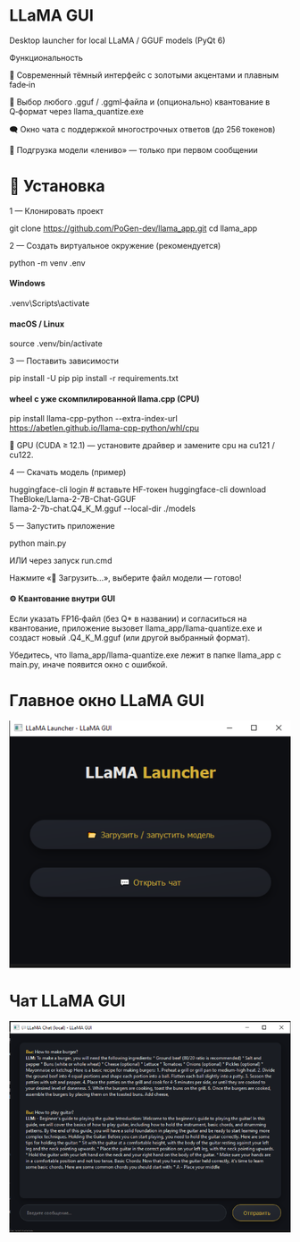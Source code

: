 # LLaMA GUI

Desktop launcher for local LLaMA / GGUF models (PyQt 6)


Функциональность


🎨 Современный тёмный интерфейс с золотыми акцентами и плавным fade‑in

📂 Выбор любого .gguf / .ggml‑файла и (опционально) квантование в Q‑формат через llama_quantize.exe

🗨️ Окно чата с поддержкой многострочных ответов (до 256 токенов)

🔄 Подгрузка модели «лениво» — только при первом сообщении


# 🚀 Установка

1 — Клонировать проект

git clone https://github.com/PoGen-dev/llama_app.git
cd llama_app

2 — Создать виртуальное окружение (рекомендуется)

python -m venv .env
#### Windows
.venv\Scripts\activate
#### macOS / Linux
source .venv/bin/activate

3 — Поставить зависимости

pip install -U pip
pip install -r requirements.txt
#### wheel с уже скомпилированной llama.cpp (CPU)
pip install llama-cpp-python --extra-index-url \
  https://abetlen.github.io/llama-cpp-python/whl/cpu

🐧 GPU (CUDA ≥ 12.1) — установите драйвер и замените cpu на cu121 / cu122.

4 — Скачать модель (пример)

huggingface-cli login  # вставьте HF‑токен
huggingface-cli download TheBloke/Llama-2-7B-Chat-GGUF \
  llama-2-7b-chat.Q4_K_M.gguf --local-dir ./models

5 — Запустить приложение

python main.py

ИЛИ через запуск run.cmd

Нажмите «📂 Загрузить…», выберите файл модели — готово!

#### ⚙️ Квантование внутри GUI

Если указать FP16‑файл (без Q* в названии) и согласиться на квантование, приложение вызовет llama_app/llama-quantize.exe и создаст новый .Q4_K_M.gguf (или другой выбранный формат).

Убедитесь, что llama_app/llama-quantize.exe лежит в папке llama_app с main.py, иначе появится окно с ошибкой.

# Главное окно LLaMA GUI

![Главное окно](assets/main_page.png)

# Чат LLaMA GUI

![Чат](assets/chat_page.png)

